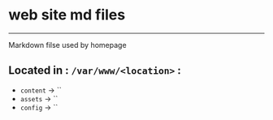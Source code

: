 # <site-name> web site md files
-----------------------------------------------------
Markdown filse used by <site-name> homepage

## Located in : `/var/www/<location>` :
- `content` -> ``
- `assets` -> ``
- `config` -> ``

